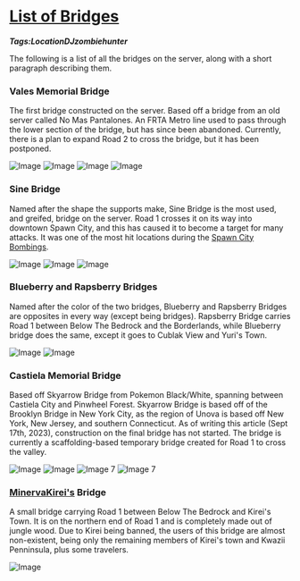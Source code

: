# [List of Bridges](#list-of-bridges)
___Tags:<span class="tag tag-green">Location</span><span class="tag tag-blurple">DJzombiehunter</span>___

The following is a list of all the bridges on the server, along with a short paragraph describing them.

### Vales Memorial Bridge

The first bridge constructed on the server. Based off a bridge from an old server called No Mas Pantalones. An FRTA Metro line used to pass through the lower section of the bridge, but has since been abandoned. Currently, there is a plan to expand Road 2 to cross the bridge, but it has been postponed.

![Image](https://media.discordapp.net/attachments/514628386304294962/1065471117315285002/2023-01-18_22.18.35.png)
![Image](https://media.discordapp.net/attachments/1061516148325220455/1153112703989190676/2023-04-23_01.36.47.png?width=1285&height=761)
![Image](https://media.discordapp.net/attachments/1061516148325220455/1153112704500899881/2023-04-23_01.36.51.png?width=1285&height=761)
![Image](https://media.discordapp.net/attachments/1061516148325220455/1153112705113264160/2023-04-28_22.29.27.png?width=1285&height=761)

### Sine Bridge

Named after the shape the supports make, Sine Bridge is the most used, and greifed, bridge on the server. Road 1 crosses it on its way into downtown Spawn City, and this has caused it to become a target for many attacks. It was one of the most hit locations during the [Spawn City Bombings](#spawn-city-bombings).

![Image](https://media.discordapp.net/attachments/1012703386849787975/1110207786920464494/image.png)
![Image](https://cdn.discordapp.com/attachments/1061516148325220455/1153116134745325569/2023-04-23_01.26.35.png)
![Image](https://cdn.discordapp.com/attachments/1061516148325220455/1153116135177343067/2023-04-23_01.37.09.png)

### Blueberry and Rapsberry Bridges

Named after the color of the two bridges, Blueberry and Rapsberry Bridges are opposites in every way (except being bridges). Rapsberry Bridge carries Road 1 between Below The Bedrock and the Borderlands, while Blueberry bridge does the same, except it goes to Cublak View and Yuri's Town.

![Image](https://cdn.discordapp.com/attachments/1061516148325220455/1153118481902997585/2023-07-06_03.06.59.png)
![Image](https://cdn.discordapp.com/attachments/1061516148325220455/1153118482225967205/2023-07-06_03.07.12.png)

### Castiela Memorial Bridge

Based off Skyarrow Bridge from Pokemon Black/White, spanning between Castiela City and Pinwheel Forest. Skyarrow Bridge is based off of the Brooklyn Bridge in New York City, as the region of Unova is based off New York, New Jersey, and southern Connecticut. As of writing this article (Sept 17th, 2023), construction on the final bridge has not started. The bridge is currently a scaffolding-based temporary bridge created for Road 1 to cross the valley.

![Image]()
![Image]()
![Image 7](https://i.ytimg.com/vi/sW153dELEnw/maxresdefault.jpg)
![Image 7](https://i.ytimg.com/vi/r7BXX0NuPZ0/maxresdefault.jpg)

### [MinervaKirei's](#minervakirei) Bridge

A small bridge carrying Road 1 between Below The Bedrock and Kirei's Town. It is on the northern end of Road 1 and is completely made out of jungle wood. Due to Kirei being banned, the users of this bridge are almost non-existent, being only the remaining members of Kirei's town and Kwazii Penninsula, plus some travelers.

![Image](https://cdn.discordapp.com/attachments/1061516148325220455/1153120270438105129/2023-07-11_04.59.20.png)
